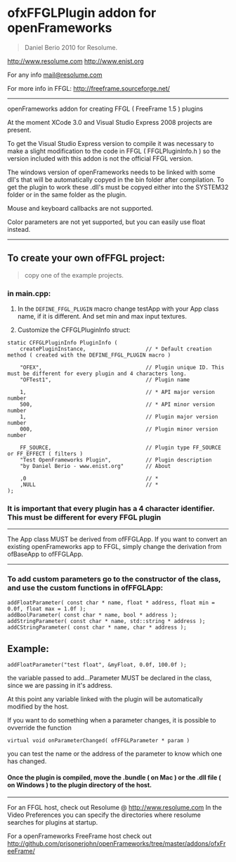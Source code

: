 # ofxFFGLPlugin addon for openFrameworks
> Daniel Berio 2010
> for Resolume.

<http://www.resolume.com>
<http://www.enist.org>

For any info
mail@resolume.com


For more info in FFGL:
<http://freeframe.sourceforge.net/>


------------------------------------------------------------------------------------------------


openFrameworks addon for creating FFGL ( FreeFrame 1.5 ) plugins

At the moment XCode 3.0 and Visual Studio Express 2008 projects are present.

To get the Visual Studio Express version to compile it was necessary to make a slight modification to the code in FFGL ( FFGLPluginInfo.h )
so the version included with this addon is not the official FFGL version.

The windows version of openFrameworks needs to be linked with some dll's that will be automatically copyed in the bin folder after compilation.
To get the plugin to work these .dll's must be copyed either into the SYSTEM32 folder or in the same folder as the plugin.


Mouse and keyboard callbacks are not supported.

Color parameters are not yet supported, but you can easily use float instead.


------------------------------------------------------------------------------------------------

## To create your own ofFFGL project:
> copy one of the example projects.

### in main.cpp:
1. In the `DEFINE_FFGL_PLUGIN` macro 
	change testApp with your App class name, if it is different.
	And set min and max input textures.
	
2. Customize the CFFGLPluginInfo struct:

```
static CFFGLPluginInfo PluginInfo (
	createPluginInstance,					// * Default creation method ( created with the DEFINE_FFGL_PLUGIN macro )
	
	"OFEX",									// Plugin unique ID. This must be different for every plugin and 4 characters long.
	"OFTest1",								// Plugin name
	
	1,										// * API major version number
	500,									// * API minor version number
	1,										// Plugin major version number
	000,									// Plugin minor version number
	
	FF_SOURCE,								// Plugin type FF_SOURCE or FF_EFFECT ( filters ) 
	"Test OpenFrameworks Plugin",			// Plugin description
	"by Daniel Berio - www.enist.org"		// About
	
	,0										// *
	,NULL									// *
);
```

### It is important that every plugin has a 4 character identifier. This must be different for every FFGL plugin


------------------------------------------------------------------------------------------------


The App class MUST be derived from ofFFGLApp.
If you want to convert an existing openFrameworks app to FFGL, simply change the derivation from ofBaseApp to ofFFGLApp.


------------------------------------------------------------------------------------------------


### To add custom parameters go to the constructor of the class, and use the custom functions in ofFFGLApp:

```
addFloatParameter( const char * name, float * address, float min = 0.0f, float max = 1.0f );
addBoolParameter( const char * name, bool * address );
addStringParameter( const char * name, std::string * address );
addCStringParameter( const char * name, char * address );
```

## Example:
```
addFloatParameter("test float", &myFloat, 0.0f, 100.0f );
```

the variable passed to add…Parameter MUST be declared in the class, since we are passing in it's address.

At this point any variable linked with the plugin will be automatically modified by the host.


If you want to do something when a parameter changes, it is possible to ovverride the function 
```
virtual void onParameterChanged( ofFFGLParameter * param )
```
	
you can test the name or the address of the parameter to know which one has changed.

	

#### Once the plugin is compiled, move the .bundle ( on Mac ) or the .dll file ( on Windows ) to the plugin directory of the host.


-------------------------------------------------------------------------------------------------

For an FFGL host, check out Resolume @ <http://www.resolume.com>
In the Video Preferences you can specify the directories where resolume searches for plugins at startup.

For a openFrameworks FreeFrame host check out 
<http://github.com/prisonerjohn/openFrameworks/tree/master/addons/ofxFreeFrame/>
	